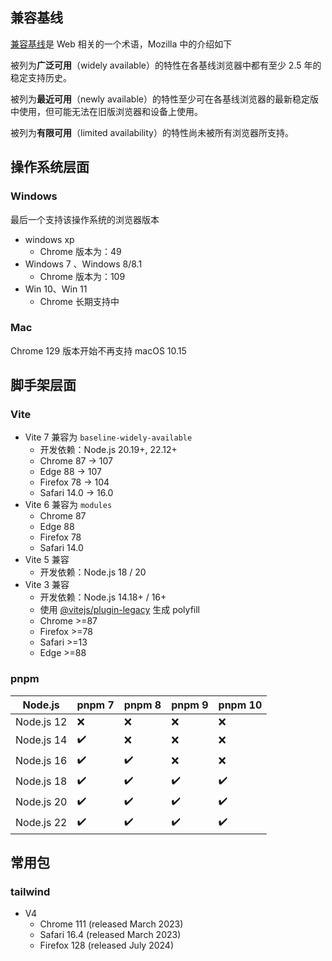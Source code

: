 ## 兼容基线

[兼容基线](https://developer.mozilla.org/zh-CN/docs/Glossary/Baseline/Compatibility)是 Web 相关的一个术语，Mozilla 中的介绍如下

被列为**广泛可用**（widely available）的特性在各基线浏览器中都有至少 2.5 年的稳定支持历史。

被列为**最近可用**（newly available）的特性至少可在各基线浏览器的最新稳定版中使用，但可能无法在旧版浏览器和设备上使用。

被列为**有限可用**（limited availability）的特性尚未被所有浏览器所支持。

## 操作系统层面

### Windows

最后一个支持该操作系统的浏览器版本

- windows xp
  - Chrome 版本为：49
- Windows 7 、Windows 8/8.1
  - Chrome 版本为：109
- Win 10、Win 11 
  - Chrome 长期支持中

### Mac

Chrome 129 版本开始不再支持 macOS 10.15

## 脚手架层面

### Vite

- Vite 7 兼容为 `baseline-widely-available`
  - 开发依赖：Node.js 20.19+, 22.12+
  - Chrome 87 → 107
  - Edge 88 → 107
  - Firefox 78 → 104
  - Safari 14.0 → 16.0
- Vite 6 兼容为 `modules` 
  - Chrome 87
  - Edge 88
  - Firefox 78
  - Safari 14.0
- Vite 5 兼容
  - 开发依赖：Node.js 18 / 20
- Vite 3 兼容
  - 开发依赖：Node.js 14.18+ / 16+
  - 使用 [@vitejs/plugin-legacy](https://github.com/vitejs/vite/tree/main/packages/plugin-legacy) 生成 polyfill
  - Chrome >=87
  - Firefox >=78
  - Safari >=13
  - Edge >=88

### pnpm

| Node.js    | pnpm 7 | pnpm 8 | pnpm 9 | pnpm 10 |
| ---------- | ------ | ------ | ------ | ------- |
| Node.js 12 | ❌      | ❌      | ❌      | ❌       |
| Node.js 14 | ✔️      | ❌      | ❌      | ❌       |
| Node.js 16 | ✔️      | ✔️      | ❌      | ❌       |
| Node.js 18 | ✔️      | ✔️      | ✔️      | ✔️       |
| Node.js 20 | ✔️      | ✔️      | ✔️      | ✔️       |
| Node.js 22 | ✔️      | ✔️      | ✔️      | ✔️       |

## 常用包

### tailwind 

- V4
  - Chrome 111 (released March 2023)
  - Safari 16.4 (released March 2023)
  - Firefox 128 (released July 2024) 